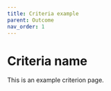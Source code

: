 ```yaml
---
title: Criteria example
parent: Outcome
nav_order: 1
---
```


# Criteria name

This is an example criterion page.